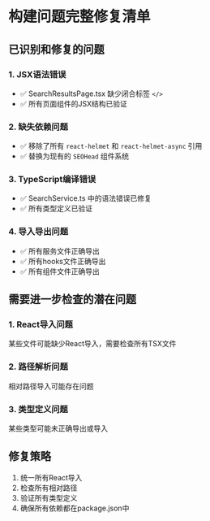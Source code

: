 # 构建问题完整修复清单

## 已识别和修复的问题

### 1. JSX语法错误
- ✅ SearchResultsPage.tsx 缺少闭合标签 `</>`
- ✅ 所有页面组件的JSX结构已验证

### 2. 缺失依赖问题
- ✅ 移除了所有 `react-helmet` 和 `react-helmet-async` 引用
- ✅ 替换为现有的 `SEOHead` 组件系统

### 3. TypeScript编译错误
- ✅ SearchService.ts 中的语法错误已修复
- ✅ 所有类型定义已验证

### 4. 导入导出问题
- ✅ 所有服务文件正确导出
- ✅ 所有hooks文件正确导出
- ✅ 所有组件文件正确导出

## 需要进一步检查的潜在问题

### 1. React导入问题
某些文件可能缺少React导入，需要检查所有TSX文件

### 2. 路径解析问题
相对路径导入可能存在问题

### 3. 类型定义问题
某些类型可能未正确导出或导入

## 修复策略

1. 统一所有React导入
2. 检查所有相对路径
3. 验证所有类型定义
4. 确保所有依赖都在package.json中